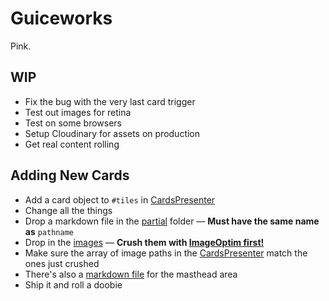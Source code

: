 # Guiceworks
Pink.

## WIP
- Fix the bug with the very last card trigger
- Test out images for retina
- Test on some browsers
- Setup Cloudinary for assets on production
- Get real content rolling

## Adding New Cards
- Add a card object to `#tiles` in [CardsPresenter](app/presenters/cards_presenter.rb)
- Change all the things
- Drop a markdown file in the [partial](app/views/main/partials) folder &mdash; **Must have the same name as** `pathname`
- Drop in the [images](app/assets/images) &mdash; **Crush them with [ImageOptim first!](http://imageoptim.com/)**
- Make sure the array of image paths in the [CardsPresenter](app/presenters/cards_presenter.rb) match the ones just crushed
- There's also a [markdown file](app/views/main/partials/_masthead_copy.html.md) for the masthead area
- Ship it and roll a doobie

